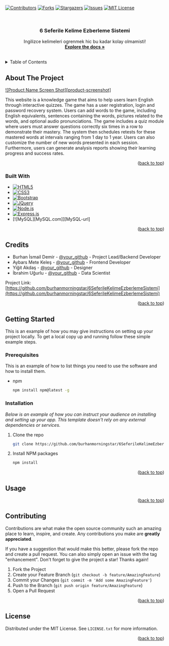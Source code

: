 <a name="readme-top"></a>

[![Contributors][contributors-shield]][contributors-url]
[![Forks][forks-shield]][forks-url]
[![Stargazers][stars-shield]][stars-url]
[![Issues][issues-shield]][issues-url]
[![MIT License][license-shield]][license-url]

<!-- PROJECT LOGO -->
<br />
<div align="center">
  <h3 align="center">6 Seferile Kelime Ezberleme Sistemi</h3>
  <p align="center">
    Ingilizce kelimeleri ogrenmek hic bu kadar kolay olmamisti!
    <br />
    <a href="https://github.com/burhanmorningstar/6SeferileKelimeEzberlemeSistemi"><strong>Explore the docs »</strong></a>
    <br />
    <br />
  </p>
</div>

<!-- TABLE OF CONTENTS -->
<details>
  <summary>Table of Contents</summary>
  <ol>
    <li>
      <a href="#about-the-project">About The Project</a>
      <ul>
        <li><a href="#built-with">Built With</a></li>
      </ul>
    </li>
    <li><a href="#Team">Team Members</a></li>
    <li>
      <a href="#getting-started">Getting Started</a>
      <ul>
        <li><a href="#prerequisites">Prerequisites</a></li>
        <li><a href="#installation">Installation</a></li>
      </ul>
    </li>
    <li><a href="#usage">Usage</a></li>
    <li><a href="#contributing">Contributing</a></li>
    <li><a href="#license">License</a></li>
  </ol>
</details>

<!-- ABOUT THE PROJECT -->

## About The Project

[![Product Name Screen Shot][product-screenshot]](https://example.com)

This website is a knowledge game that aims to help users learn English through interactive quizzes. The game has a user registration, login and password recovery system. Users can add words to the game, including English equivalents, sentences containing the words, pictures related to the words, and optional audio pronunciations. The game includes a quiz module where users must answer questions correctly six times in a row to demonstrate their mastery. The system then schedules retests for these mastered words at intervals ranging from 1 day to 1 year. Users can also customize the number of new words presented in each session. Furthermore, users can generate analysis reports showing their learning progress and success rates.


<p align="right">(<a href="#readme-top">back to top</a>)</p>

### Built With

- [![HTML5][Html.com]][Html-url]
- [![CSS3][Css.com]][Css-url]
- [![Bootstrap][Bootstrap.com]][Bootstrap-url]
- [![JQuery][JQuery.com]][JQuery-url]
- [![Node.js][NodeJs.com]][NodeJs-url]
- [![Express.js][ExpressJs.com]][ExpressJs-url]
- [![MySQL][MySQL.com]][MySQL-url]

<p align="right">(<a href="#readme-top">back to top</a>)</p>

<!-- Credits -->

## Credits

- Burhan İsmail Demir - [@your_github](https://github.com/burhanmorningstar) - Project Lead/Backend Developer
- Aybars Mete Keleş - [@your_github](https://github.com/aybavs) - Frontend Developer
- Yiğit Akdaş - [@your_github](https://github.com/yigitakdas7) - Designer
- İbrahim Uğurlu - [@your_github](https://github.com/miugurlu) - Data Scientist

Project Link: [https://github.com/burhanmorningstar/6SeferileKelimeEzberlemeSistemi](https://github.com/burhanmorningstar/6SeferileKelimeEzberlemeSistemi)

<p align="right">(<a href="#readme-top">back to top</a>)</p>

<!-- GETTING STARTED -->

## Getting Started

This is an example of how you may give instructions on setting up your project locally.
To get a local copy up and running follow these simple example steps.

### Prerequisites

This is an example of how to list things you need to use the software and how to install them.

- npm
  ```sh
  npm install npm@latest -g
  ```

### Installation

_Below is an example of how you can instruct your audience on installing and setting up your app. This template doesn't rely on any external dependencies or services._

1. Clone the repo
   ```sh
   git clone https://github.com/burhanmorningstar/6SeferileKelimeEzberlemeSistemi.git
   ```
2. Install NPM packages
   ```sh
   npm install
   ```

<p align="right">(<a href="#readme-top">back to top</a>)</p>

<!-- USAGE EXAMPLES -->

## Usage

<p align="right">(<a href="#readme-top">back to top</a>)</p>

<!-- CONTRIBUTING -->

## Contributing

Contributions are what make the open source community such an amazing place to learn, inspire, and create. Any contributions you make are **greatly appreciated**.

If you have a suggestion that would make this better, please fork the repo and create a pull request. You can also simply open an issue with the tag "enhancement".
Don't forget to give the project a star! Thanks again!

1. Fork the Project
2. Create your Feature Branch (`git checkout -b feature/AmazingFeature`)
3. Commit your Changes (`git commit -m 'Add some AmazingFeature'`)
4. Push to the Branch (`git push origin feature/AmazingFeature`)
5. Open a Pull Request

<p align="right">(<a href="#readme-top">back to top</a>)</p>



<!-- LICENSE -->

## License

Distributed under the MIT License. See `LICENSE.txt` for more information.

<p align="right">(<a href="#readme-top">back to top</a>)</p>

[contributors-shield]: https://img.shields.io/github/contributors/burhanmorningstar/6SeferileKelimeEzberlemeSistemi.svg?style=for-the-badge
[contributors-url]: https://github.com/burhanmorningstar/6SeferileKelimeEzberlemeSistemi/graphs/contributors
[forks-shield]: https://img.shields.io/github/forks/burhanmorningstar/6SeferileKelimeEzberlemeSistemi.svg?style=for-the-badge
[forks-url]: https://github.com/burhanmorningstar/6SeferileKelimeEzberlemeSistemi/network/members
[stars-shield]: https://img.shields.io/github/stars/burhanmorningstar/6SeferileKelimeEzberlemeSistemi.svg?style=for-the-badge
[stars-url]: https://github.com/burhanmorningstar/6SeferileKelimeEzberlemeSistemi/stargazers
[issues-shield]: https://img.shields.io/github/issues/burhanmorningstar/6SeferileKelimeEzberlemeSistemi.svg?style=for-the-badge
[issues-url]: https://github.com/burhanmorningstar/6SeferileKelimeEzberlemeSistemi/issues
[license-shield]: https://img.shields.io/github/license/burhanmorningstar/6SeferileKelimeEzberlemeSistemi.svg?style=for-the-badge
[license-url]: https://github.com/burhanmorningstar/6SeferileKelimeEzberlemeSistemi/blob/master/LICENSE.txt
[linkedin-shield]: https://img.shields.io/badge/-LinkedIn-black.svg?style=for-the-badge&logo=linkedin&colorB=555
[linkedin-url]: https://linkedin.com/in/burhanmorningstar
[Bootstrap.com]: https://img.shields.io/badge/Bootstrap-563D7C?style=for-the-badge&logo=bootstrap&logoColor=white
[Bootstrap-url]: https://getbootstrap.com
[JQuery.com]: https://img.shields.io/badge/jQuery-0769AD?style=for-the-badge&logo=jquery&logoColor=white
[JQuery-url]: https://jquery.com
[Html.com]: https://img.shields.io/badge/HTML5-E34F26?style=flat-square&logo=HTML5&logoColor=white
[Html-url]: https://html.com
[Css.com]: https://img.shields.io/badge/CSS3-1572B6?style=for-the-badge&logo=css3&logoColor=white
[Css-url]: https://css3.com
[Javascript.com]: https://shields.io/badge/JavaScript-F7DF1E?logo=JavaScript&logoColor=000&style=flat-square
[Javascript-url]: https://javascript.com
[NodeJs.com]: https://img.shields.io/badge/node.js-%2343853D.svg?style=for-the-badge&logo=node-dot-js&logoColor=white
[NodeJs-url]: https://nodejs.org
[ExpressJs.com]: https://img.shields.io/badge/express.js-%23404d59.svg?style=for-the-badge&logo=express&logoColor=%2361DAFB
[ExpressJs-url]: https://expressjs.com
[Github.com]: https://img.shields.io/badge/github-%23121011.svg?style=for-the-badge&logo=github&logoColor=white